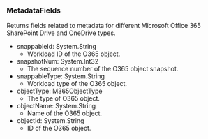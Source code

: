 ### MetadataFields
Returns fields related to metadata for different Microsoft Office 365 SharePoint Drive and OneDrive types.

- snappableId: System.String
  - Workload ID of the O365 object.
- snapshotNum: System.Int32
  - The sequence number of the O365 object snapshot.
- snappableType: System.String
  - Workload type of the O365 object.
- objectType: M365ObjectType
  - The type of O365 object.
- objectName: System.String
  - Name of the O365 object.
- objectId: System.String
  - ID of the O365 object.

